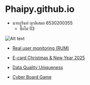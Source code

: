 # Phaipy.github.io

- นายภูรินท์ ญาติเสมอ 6530200355
  - ชื่อไผ่ ปี3

![Alt text](Img/received_1518586468807450.jpeg)

-  [Real user monitoring (RUM)](real-user-monitoring.md)
  
-  [E-card Christmas & New Year 2025](e-card-Christmas-NewYear2025.md)

-  [Data Quality Uniqueness](uniqueness.md)

-  [Cyber Board Game](boardgame.md)
